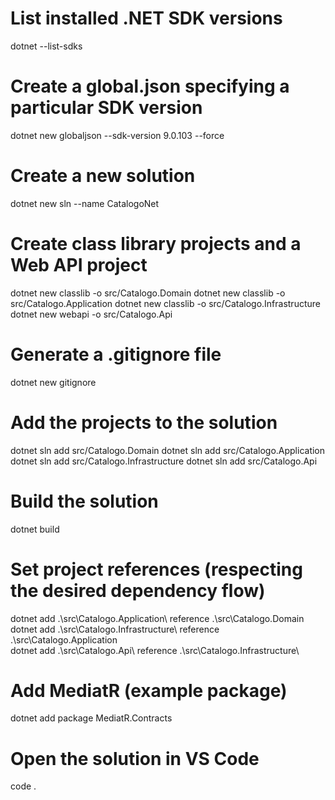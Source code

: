 # List installed .NET SDK versions
dotnet --list-sdks

# Create a global.json specifying a particular SDK version
dotnet new globaljson --sdk-version 9.0.103 --force

# Create a new solution
dotnet new sln --name CatalogoNet

# Create class library projects and a Web API project
dotnet new classlib -o src/Catalogo.Domain
dotnet new classlib -o src/Catalogo.Application
dotnet new classlib -o src/Catalogo.Infrastructure
dotnet new webapi   -o src/Catalogo.Api

# Generate a .gitignore file
dotnet new gitignore

# Add the projects to the solution
dotnet sln add src/Catalogo.Domain
dotnet sln add src/Catalogo.Application
dotnet sln add src/Catalogo.Infrastructure
dotnet sln add src/Catalogo.Api

# Build the solution
dotnet build

# Set project references (respecting the desired dependency flow)
dotnet add .\src\Catalogo.Application\ reference .\src\Catalogo.Domain\
dotnet add .\src\Catalogo.Infrastructure\ reference .\src\Catalogo.Application\
dotnet add .\src\Catalogo.Api\ reference .\src\Catalogo.Infrastructure\

# Add MediatR (example package)
dotnet add package MediatR.Contracts

# Open the solution in VS Code
code .
